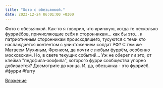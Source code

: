 ```yaml
---
title: "Фото с обезьянкой."
date: 2023-12-24 06:01:00 +0300
---
```


Фото с обезьянкой.
Как-то я говорил, что кринжую, когда те несколько фурриёбов, причисляющие себя к сторонникам... как бы это... к патриотичным сторонникам происходящего, тусуются с теми кто наслаждается контентом с уничтожением солдат РФ? С тем же Матвеем Мухиным, Френком, да почти с любым фуррём, особенно московским.
Но, в свете текущих событий... Уж не оберег ли это, от клейма "педофила-зоофила", которого фурри сообщества упорно добивается?
Досмотрите до конца. И, да, обезьянка - это фурриёб.
#фурри #furry

[Вложение](https://vk.com/video41076938_456239716)
